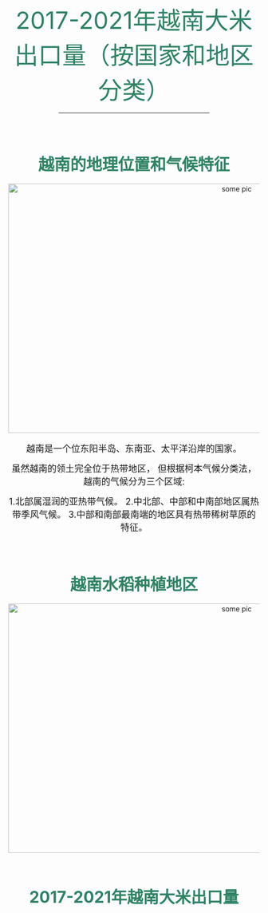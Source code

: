 <center><font size="+5" font color="#2E8364">2017-2021年越南大米出口量（按国家和地区分类）</font>
<br>

<HR ALIGN=center COLOR=000000 SIZE=1 WIDTH=60% NOSHADE></center>
<br>
<br>

<center><h2><font size="+3" font color="#2E8364">越南的地理位置和气候特征</font></h2>
<center><image src="https://i.imgur.com/p7Okdpx.png" alt="some pic" style="width:900px;height:500px;"/>
<br>
<br>

<center><font size="+1">越南是一个位东阳半岛、东南亚、太平洋沿岸的国家。</font><p>
<center><font size="+1">虽然越南的领土完全位于热带地区， 但根据柯本气候分类法，越南的气候分为三个区域: </font><p>
<center><font size="+1">1.北部属湿润的亚热带气候。 2.中北部、中部和中南部地区属热带季风气候。 3.中部和南部最南端的地区具有热带稀树草原的特征。</font><p>
<br>
<br>

<center><h2><font size="+3" font color="#2E8364">越南水稻种植地区</font></h2>
<center><image src="https://i.imgur.com/j1Z5NoF.png" alt="some pic" style="width:900px;height:500px;"/>
<br>
<br>
<br>

<center><h2><font size="+3" font color="#2E8364">2017-2021年越南大米出口量</font></h2>
<center><figure class="mbr-figure container">
  <div class="image-block" style=width:70%>
 <div class="flourish-embed flourish-chart" data-src="visualisation/9788166"><script src="https://public.flourish.studio/resources/embed.js"></script></div></center>
<br>

<center><figure class="mbr-figure container">
  <div class="image-block" style=width:70%>
 <div class="flourish-embed flourish-chart" data-src="visualisation/9788112"><script src="https://public.flourish.studio/resources/embed.js"></script></div></center>
<br>

<center><figure class="mbr-figure container">
  <div class="image-block" style=width:70%>
 <div class="flourish-embed flourish-globe" data-src="visualisation/9788215"><script src="https://public.flourish.studio/resources/embed.js"></script></div></center>


